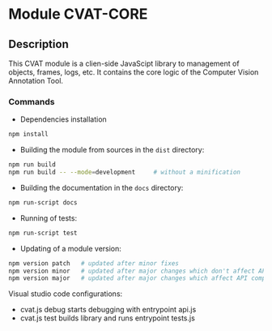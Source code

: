 # Module CVAT-CORE

## Description
This CVAT module is a clien-side JavaScipt library to management of objects, frames, logs, etc.
It contains the core logic of the Computer Vision Annotation Tool.

### Commands

- Dependencies installation
```bash
npm install
```

- Building the module from sources in the ```dist``` directory:
```bash
npm run build
npm run build -- --mode=development     # without a minification
```

- Building the documentation in the ```docs``` directory:
```bash
npm run-script docs
```

- Running of tests:
```bash
npm run-script test
```

- Updating of a module version:
```bash
npm version patch   # updated after minor fixes
npm version minor   # updated after major changes which don't affect API compatibility with previous versions
npm version major   # updated after major changes which affect API compatibility with previous versions
```

Visual studio code configurations:
- cvat.js debug starts debugging with entrypoint api.js
- cvat.js test builds library and runs entrypoint tests.js

